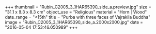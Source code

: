 +++
thumbnail = "Rubin_C2005_3_1HAR65390_side_a.preview.jpg"
size = "31.1 x 8.3 x 8.3 cm"
object_use = "Religious"
material = "Horn | Wood"
date_range = "<15th"
title = "Purba with three faces of Vajrakila Buddha"
image = "Rubin_C2005_3_1HAR65390_side_a.2000x2000.jpg"
date = "2016-05-04 17:53:46.050989"
+++
